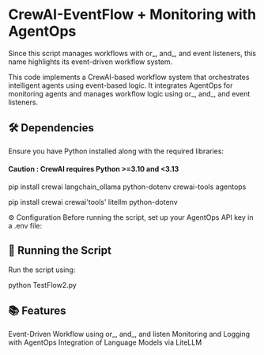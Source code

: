 # CrewAI-EventFlow + Monitoring with AgentOps
Since this script manages workflows with or_, and_, and event listeners, this name highlights its event-driven workflow system.

This code implements a CrewAI-based workflow system that orchestrates intelligent agents using event-based logic. It integrates AgentOps for monitoring agents and manages workflow logic using or_, and_, and event listeners.

## 🛠️ Dependencies
Ensure you have Python installed along with the required libraries:

#### Caution : CrewAI requires Python >=3.10 and <3.13

pip install crewai langchain_ollama python-dotenv crewai-tools agentops 

pip install crewai crewai'tools' litellm python-dotenv

⚙️ Configuration
Before running the script, set up your AgentOps API key in a .env file:

## 🚀 Running the Script
Run the script using:

python TestFlow2.py

## 📚 Features
Event-Driven Workflow using or_, and_, and listen
Monitoring and Logging with AgentOps
Integration of Language Models via LiteLLM
